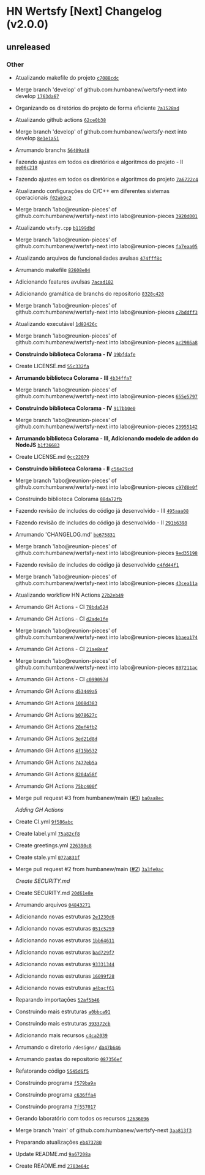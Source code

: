 # HN Wertsfy [Next] Changelog (v2.0.0)

## unreleased

### Other

- Atualizando makefile do projeto [`c7088cdc`](https://github.com/humbanew/wertsfy-next/commit/c7088cdce79526c9989f726a8761e904f43fa401)
- Merge branch 'develop' of github.com:humbanew/wertsfy-next into develop [`1763da67`](https://github.com/humbanew/wertsfy-next/commit/1763da67c565324fc8e27e0c847f01db0ef20ddc)
- Organizando os diretórios do projeto de forma eficiente [`7a1528ad`](https://github.com/humbanew/wertsfy-next/commit/7a1528ad735d511617b8d0583456eba49b1d4522)
- Atualizando github actions [`62ce0b38`](https://github.com/humbanew/wertsfy-next/commit/62ce0b38073f5c19c9b4f14ebb963f98a8b38e22)
- Merge branch 'develop' of github.com:humbanew/wertsfy-next into develop [`8e1e1a51`](https://github.com/humbanew/wertsfy-next/commit/8e1e1a514e3b604992deac605081cadcde022807)
- Arrumando branchs [`56409a48`](https://github.com/humbanew/wertsfy-next/commit/56409a480b4c92fe7256c3449364df0e28de119a)
- Fazendo ajustes em todos os diretórios e algoritmos do projeto - II [`ee06c218`](https://github.com/humbanew/wertsfy-next/commit/ee06c2185bd94e84b709a0144f5c6616810c53b4)
- Fazendo ajustes em todos os diretórios e algoritmos do projeto [`7a6722c4`](https://github.com/humbanew/wertsfy-next/commit/7a6722c49a9f3be717025cf48748f3195a7dbf4d)
- Atualizando configurações do C/C++ em diferentes sistemas operacionais [`f02ab9c2`](https://github.com/humbanew/wertsfy-next/commit/f02ab9c2318ddffdcd899c54b7e5bd54d6c49567)
- Merge branch 'labo@reunion-pieces' of github.com:humbanew/wertsfy-next into labo@reunion-pieces [`3920d001`](https://github.com/humbanew/wertsfy-next/commit/3920d001e045e3135ccd11e771a97e7f4bdf15f2)
- Atualizando `wtsfy.cpp` [`b1199dbd`](https://github.com/humbanew/wertsfy-next/commit/b1199dbd9e4750e20a611f3afc6bc96f5112377b)
- Merge branch 'labo@reunion-pieces' of github.com:humbanew/wertsfy-next into labo@reunion-pieces [`fa7eaa05`](https://github.com/humbanew/wertsfy-next/commit/fa7eaa05e7d5400a5908ebc2171babcfc8034872)
- Atualizando arquivos de funcionalidades avulsas [`474fff8c`](https://github.com/humbanew/wertsfy-next/commit/474fff8c46009fb256bde3d30df2c07f3d2419d0)
- Arrumando makefile [`82608e04`](https://github.com/humbanew/wertsfy-next/commit/82608e04a9bac2a6a85d38611291beb8a4329a36)
- Adicionando features avulsas [`7acad182`](https://github.com/humbanew/wertsfy-next/commit/7acad182abdda4d05f95f31f2da8ea92aa8d9d30)
- Adicionando gramática de branchs do repositorio [`8328c428`](https://github.com/humbanew/wertsfy-next/commit/8328c4281d5142cf4a784802ba0528d9555baff6)
- Merge branch 'labo@reunion-pieces' of github.com:humbanew/wertsfy-next into labo@reunion-pieces [`c7bddff3`](https://github.com/humbanew/wertsfy-next/commit/c7bddff3c5f8375283fdfa377734ebed329274af)
- Atualizando executável [`1d82426c`](https://github.com/humbanew/wertsfy-next/commit/1d82426c9e2cf7745062dbc65586ecad9db4018d)
- Merge branch 'labo@reunion-pieces' of github.com:humbanew/wertsfy-next into labo@reunion-pieces [`ac2986a8`](https://github.com/humbanew/wertsfy-next/commit/ac2986a8acf7aad5d65b6eb5e4fd66c515a153a2)
- **Construindo biblioteca Colorama - IV** [`19bfdafe`](https://github.com/humbanew/wertsfy-next/commit/19bfdafe7d2469568c883fe0b52c459e3d0a8a2e)
- Create LICENSE.md [`55c332fa`](https://github.com/humbanew/wertsfy-next/commit/55c332faf2f18c3cc1310ae86acf7cd6c3448512)
- **Arrumando biblioteca Colorama - III** [`4b34ffa7`](https://github.com/humbanew/wertsfy-next/commit/4b34ffa77acea68766a4201b121383bc1f8e8f64)
- Merge branch 'labo@reunion-pieces' of github.com:humbanew/wertsfy-next into labo@reunion-pieces [`655e5797`](https://github.com/humbanew/wertsfy-next/commit/655e5797b3e57cf3ac7ae4ed5f42771ae79aabde)
- **Construindo biblioteca Colorama - IV** [`917bb0e0`](https://github.com/humbanew/wertsfy-next/commit/917bb0e03f38a1a5d7e4e5982487dfd9fa871ce2)
- Merge branch 'labo@reunion-pieces' of github.com:humbanew/wertsfy-next into labo@reunion-pieces [`23955142`](https://github.com/humbanew/wertsfy-next/commit/239551425bedf2dc0e9590f0f34979cc69c05762)
- **Arrumando biblioteca Colorama - III, Adicionando modelo de addon do NodeJS** [`b1f36683`](https://github.com/humbanew/wertsfy-next/commit/b1f36683ecd876cec4bff494fac9b3befd06486d)
- Create LICENSE.md [`0cc22079`](https://github.com/humbanew/wertsfy-next/commit/0cc22079c7cb83204b488af3e60f9fb4655b8934)
- **Construindo biblioteca Colorama - II** [`c56e29cd`](https://github.com/humbanew/wertsfy-next/commit/c56e29cdedb37750ab0f71319b3efacf9d506077)
- Merge branch 'labo@reunion-pieces' of github.com:humbanew/wertsfy-next into labo@reunion-pieces [`c97d0e0f`](https://github.com/humbanew/wertsfy-next/commit/c97d0e0f0096236af4f97d7ace56eaabc79445a9)
- Construindo biblioteca Colorama [`88da72fb`](https://github.com/humbanew/wertsfy-next/commit/88da72fb8148decb6c00b72673cd74efc0bbb037)
- Fazendo revisão de includes do código já desenvolvido - III [`495aaa08`](https://github.com/humbanew/wertsfy-next/commit/495aaa086cc505a7fc467957535a279089730312)
- Fazendo revisão de includes do código já desenvolvido - II [`291b6398`](https://github.com/humbanew/wertsfy-next/commit/291b6398a0d353803d479b0f30557934e774c164)
- Arrumando 'CHANGELOG.md' [`be675831`](https://github.com/humbanew/wertsfy-next/commit/be675831fb350542552c1dbcba8c042e1be7202d)
- Merge branch 'labo@reunion-pieces' of github.com:humbanew/wertsfy-next into labo@reunion-pieces [`9ed35198`](https://github.com/humbanew/wertsfy-next/commit/9ed35198bc062ceae244285399644aa3971ccc99)
- Fazendo revisão de includes do código já desenvolvido [`c4fd44f1`](https://github.com/humbanew/wertsfy-next/commit/c4fd44f1e155bcf56b4ce87f7e8157297eefc099)
- Merge branch 'labo@reunion-pieces' of github.com:humbanew/wertsfy-next into labo@reunion-pieces [`43cea11a`](https://github.com/humbanew/wertsfy-next/commit/43cea11a2ba503380953a4813b289da62c976c9a)
- Atualizando workflow HN Actions [`27b2eb49`](https://github.com/humbanew/wertsfy-next/commit/27b2eb49e693d394bc11f42fcc714310c9727440)
- Arrumando GH Actions - CI [`78bda524`](https://github.com/humbanew/wertsfy-next/commit/78bda52427ef4f438e7a8a34b86c0baa8666a425)
- Arrumando GH Actions - CI [`d2ade1fe`](https://github.com/humbanew/wertsfy-next/commit/d2ade1fe07bd49e142b6d6df92de403055055980)
- Merge branch 'labo@reunion-pieces' of github.com:humbanew/wertsfy-next into labo@reunion-pieces [`bbaea174`](https://github.com/humbanew/wertsfy-next/commit/bbaea174de27993f2374b1157ed1986cceaaa5d6)
- Arrumando GH Actions - CI [`21ae8eaf`](https://github.com/humbanew/wertsfy-next/commit/21ae8eafd2f6592d24f6194db1bce7304e772916)
- Merge branch 'labo@reunion-pieces' of github.com:humbanew/wertsfy-next into labo@reunion-pieces [`807211ac`](https://github.com/humbanew/wertsfy-next/commit/807211ac20017ed9b8b45dd0d0fe1d89a39e875d)
- Arrumando GH Actions - CI [`c099097d`](https://github.com/humbanew/wertsfy-next/commit/c099097d5de2f655837e7a3ffe4766cd4fbc80e5)
- Arrumando GH Actions [`d53449a5`](https://github.com/humbanew/wertsfy-next/commit/d53449a59d256f9275e7738d5f53cf8a8bd0de65)
- Arrumando GH Actions [`1008d383`](https://github.com/humbanew/wertsfy-next/commit/1008d38323b54fac20371def22ecfbd1b677b125)
- Arrumando GH Actions [`b078627c`](https://github.com/humbanew/wertsfy-next/commit/b078627cc245fc48fca4f99d1ba476b7eefa7d8a)
- Arrumando GH Actions [`28ef4fb2`](https://github.com/humbanew/wertsfy-next/commit/28ef4fb259c9289c6fec9435075e12c102d36abb)
- Arrumando GH Actions [`3ed21d8d`](https://github.com/humbanew/wertsfy-next/commit/3ed21d8d1e88a2fd87c6fd0cb40713030333ba93)
- Arrumando GH Actions [`4f15b532`](https://github.com/humbanew/wertsfy-next/commit/4f15b532d82657ef57501626f8156a59a14b7ede)
- Arrumando GH Actions [`7477eb5a`](https://github.com/humbanew/wertsfy-next/commit/7477eb5a4667086712b6eababd09e050c1f60216)
- Arrumando GH Actions [`8204a58f`](https://github.com/humbanew/wertsfy-next/commit/8204a58f3af34b34286faef1fc4b3170cf72bc7a)
- Arrumando GH Actions [`75bc400f`](https://github.com/humbanew/wertsfy-next/commit/75bc400f761d241d89f4b63725f97c4533f26bec)
- Merge pull request #3 from humbanew/main ([#3](https://github.com/humbanew/wertsfy-next/issues/3)) [`ba0aa8ec`](https://github.com/humbanew/wertsfy-next/commit/ba0aa8ec329def714f3815b822d25cc247547f3d)

    *Adding GH Actions*
- Create CI.yml [`9f586abc`](https://github.com/humbanew/wertsfy-next/commit/9f586abc1d527d58452c9ffe735b8980c411f28f)
- Create label.yml [`75a82cf8`](https://github.com/humbanew/wertsfy-next/commit/75a82cf8aa9e6c4fde991bcde79d686d42103e22)
- Create greetings.yml [`226390c8`](https://github.com/humbanew/wertsfy-next/commit/226390c8019d6fbfde031f5d55320c734948700a)
- Create stale.yml [`077a831f`](https://github.com/humbanew/wertsfy-next/commit/077a831fbc53723e8cd0b35e7cc657cd980c1939)
- Merge pull request #2 from humbanew/main ([#2](https://github.com/humbanew/wertsfy-next/issues/2)) [`3a3fe0ac`](https://github.com/humbanew/wertsfy-next/commit/3a3fe0ac906432a73b9b4e2ad0823a0dc72bf7da)

    *Create SECURITY.md*
- Create SECURITY.md [`20d61e8e`](https://github.com/humbanew/wertsfy-next/commit/20d61e8e22731129e18ce9c7207e601ae2ec8ca7)
- Arrumando arquivos [`04843271`](https://github.com/humbanew/wertsfy-next/commit/04843271b9995c11f531ceafdcbc729a7a7ef6a0)
- Adicionando novas estruturas [`2e1230d6`](https://github.com/humbanew/wertsfy-next/commit/2e1230d6d31a89f9ed44c7b25558e2717612e777)
- Adicionando novas estruturas [`051c5259`](https://github.com/humbanew/wertsfy-next/commit/051c52596cf52e9afc588b674bb3dcce5d2cbdc3)
- Adicionando novas estruturas [`1bb64611`](https://github.com/humbanew/wertsfy-next/commit/1bb646111560845eb721303dd8eccc9093bf427e)
- Adicionando novas estruturas [`bad729f7`](https://github.com/humbanew/wertsfy-next/commit/bad729f779ed59e0e360df67fe6717f7d62679ca)
- Adicionando novas estruturas [`93331344`](https://github.com/humbanew/wertsfy-next/commit/93331344a5c32f62a883b87b5e50524a5f3af475)
- Adicionando novas estruturas [`16099f28`](https://github.com/humbanew/wertsfy-next/commit/16099f2882635526fee741cd5819be768a4b833c)
- Adicionando novas estruturas [`a4bacf61`](https://github.com/humbanew/wertsfy-next/commit/a4bacf61d43acac2c670bff3526b95d5a501a178)
- Reparando importações [`52af5b46`](https://github.com/humbanew/wertsfy-next/commit/52af5b46d8321331a80e167373d09371ba42cdfe)
- Construindo mais estruturas [`a0bbca91`](https://github.com/humbanew/wertsfy-next/commit/a0bbca9194ba2513842a52cfb1e647f3e2a4f29e)
- Construindo mais estruturas [`393372cb`](https://github.com/humbanew/wertsfy-next/commit/393372cb3c3200f67dd77907ae828f7f82e0104f)
- Adicionando mais recursos [`c4ca2039`](https://github.com/humbanew/wertsfy-next/commit/c4ca203982b487bc405ebcade4b0f2529984d15d)
- Arrumando o diretorio `/designs/` [`da47b646`](https://github.com/humbanew/wertsfy-next/commit/da47b6469cfa09dd9e7ca50b4607f9f5b8021443)
- Arrumando pastas do repositorio [`087356ef`](https://github.com/humbanew/wertsfy-next/commit/087356efb362886533de9089aac2c4907b4b4d94)
- Refatorando código [`5545d6f5`](https://github.com/humbanew/wertsfy-next/commit/5545d6f5ff87376fe5dcd189e93e605f03006ba1)
- Construindo programa [`f579ba9a`](https://github.com/humbanew/wertsfy-next/commit/f579ba9aa56e37d39c6f19912011371426caab85)
- Construindo programa [`c636ffa4`](https://github.com/humbanew/wertsfy-next/commit/c636ffa485cad42f94f8a7642add4e0adee3a0da)
- Construindo programa [`7f557017`](https://github.com/humbanew/wertsfy-next/commit/7f55701792a3642f90f9effe9ff95c9ef383238e)
- Gerando laboratório com todos os recursos [`12636096`](https://github.com/humbanew/wertsfy-next/commit/126360961077174d3a1973d714c981eed8e084bd)
- Merge branch 'main' of github.com:humbanew/wertsfy-next [`3aa813f3`](https://github.com/humbanew/wertsfy-next/commit/3aa813f3b4876458dfeabd3a413075937f8b8898)
- Preparando atualizações [`eb473780`](https://github.com/humbanew/wertsfy-next/commit/eb473780b9ccaf7c4de2e0c628940a046d671312)
- Update README.md [`9a67208a`](https://github.com/humbanew/wertsfy-next/commit/9a67208aeaafdb0ba70cf482fb8b991823eade49)
- Create README.md [`2703e64c`](https://github.com/humbanew/wertsfy-next/commit/2703e64ca7cf885fa0e715433cb70d584c92fb27)